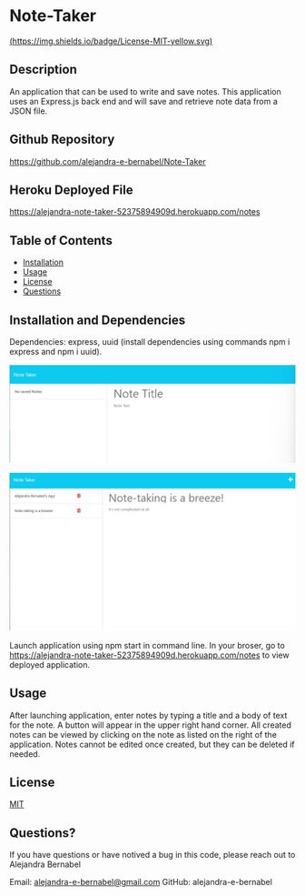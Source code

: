 # Note-Taker
[(https://img.shields.io/badge/License-MIT-yellow.svg)](https://opensource.org/licenses/MIT)

## Description

An application that can be used to write and save notes. This application uses an Express.js back end and will save and retrieve note data from a JSON file.

## Github Repository

https://github.com/alejandra-e-bernabel/Note-Taker

## Heroku Deployed File

https://alejandra-note-taker-52375894909d.herokuapp.com/notes

## Table of Contents

- [Installation](#installation)
- [Usage](#usage)
- [License](#license)
- [Questions](#questions?)

## Installation and Dependencies

Dependencies: express, uuid (install dependencies using commands npm i express and npm i uuid).

![Note taker, no notes](image.png)

![Sample notes](image-1.png)

Launch application using npm start in command line. In your broser, go to https://alejandra-note-taker-52375894909d.herokuapp.com/notes to view deployed application.

## Usage

After launching application, enter notes by typing a title and a body of text for the note. A button will appear in the upper right hand corner. All created notes can be viewed by clicking on the note as listed on the right of the application. Notes cannot be edited once created, but they can be deleted if needed.

## License 

[MIT](https://choosealicense.com/licenses/mit/)

## Questions? 

If you have questions or have notived a bug in this code, please reach out to Alejandra Bernabel

Email: alejandra-e-bernabel@gmail.com
GitHub: alejandra-e-bernabel
